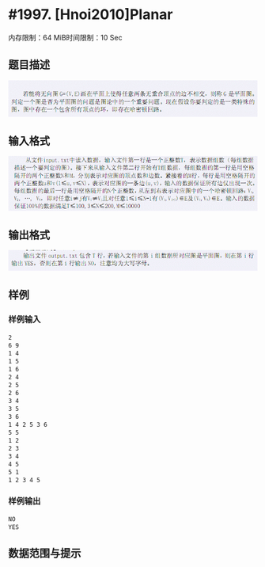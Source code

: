 # #1997. [Hnoi2010]Planar

内存限制：64 MiB时间限制：10 Sec

## 题目描述

![](images/1997_1.jpg)

## 输入格式

![](images/1997_2.jpg)

## 输出格式

![](images/1997_3.jpg)

## 样例

### 样例输入

    
    2 
    6 9 
    1 4 
    1 5 
    1 6 
    2 4 
    2 5 
    2 6 
    3 4 
    3 5 
    3 6 
    1 4 2 5 3 6 
    5 5 
    1 2 
    2 3 
    3 4 
    4 5 
    5 1 
    1 2 3 4 5
    
    

### 样例输出

    
    NO
    YES
    

## 数据范围与提示
